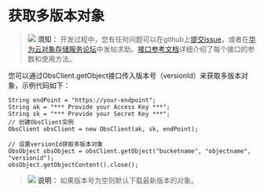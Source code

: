 # 获取多版本对象<a name="obs_21_1004"></a>

>![](public_sys-resources/icon-notice.gif) **须知：** 
>开发过程中，您有任何问题可以在github上[提交issue](https://github.com/huaweicloud/huaweicloud-sdk-java-obs/issues)，或者在[华为云对象存储服务论坛](https://bbs.huaweicloud.com/forum/forum-620-1.html)中发帖求助。[接口参考文档](https://obssdk.obs.cn-north-1.myhuaweicloud.com/apidoc/cn/java/index.html)详细介绍了每个接口的参数和使用方法。

您可以通过ObsClient.getObject接口传入版本号（versionId）来获取多版本对象，示例代码如下：

```
String endPoint = "https://your-endpoint";
String ak = "*** Provide your Access Key ***";
String sk = "*** Provide your Secret Key ***";
// 创建ObsClient实例
ObsClient obsClient = new ObsClient(ak, sk, endPoint);

// 设置versionId获取多版本对象
ObsObject obsObject = obsClient.getObject("bucketname", "objectname", "versionid");
obsObject.getObjectContent().close();
```

>![](public_sys-resources/icon-note.gif) **说明：** 
>如果版本号为空则默认下载最新版本的对象。

